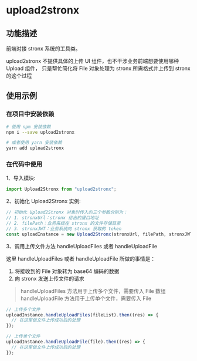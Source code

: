 # upload2stronx

## 功能描述

前端对接 stronx 系统的工具类。

upload2stronx 不提供具体的上传 UI 组件，也不干涉业务前端想要使用哪种 Upload 组件，
只是帮忙简化将 File 对象处理为 stronx 所需格式并上传到 stronx 的这个过程

## 使用示例

### 在项目中安装依赖

```bash
# 使用 npm 安装依赖
npm i --save upload2stronx

# 或者使用 yarn 安装依赖
yarn add upload2stronx
```

### 在代码中使用

1、导入模块:

```javascript
import Upload2Stronx from "upload2stronx";
```

2、初始化 Upload2Stronx 实例:

```javascript
// 初始化 Upload2Stronx 对象时传入的三个参数分别为：
// 1. stronxUrl：stronx 给出的接口地址
// 2. filePath：业务系统在 stronx 的文件存储目录
// 3. stronxJWT：业务系统向 stronx 获取的 token
const uploadInstance = new Upload2Stronx(stronxUrl, filePath, stronxJWT);
```

3、调用上传文件方法 handleUploadFiles 或者 handleUploadFile

这里 handleUploadFiles 或者 handleUploadFile 所做的事情是：

1. 将接收到的 File 对象转为 base64 编码的数据
2. 向 stronx 发送上传文件的请求

> handleUploadFiles 方法用于上传多个文件，需要传入 File 数组
> handleUploadFile 方法用于上传单个文件，需要传入 File

```javascript
// 上传多个文件
uploadInstance.handleUploadFiles(fileList).then((res) => {
  // 在这里做文件上传成功后的处理
});

// 上传单个文件
uploadInstance.handleUploadFile(file).then((res) => {
  // 在这里做文件上传成功后的处理
});
```
